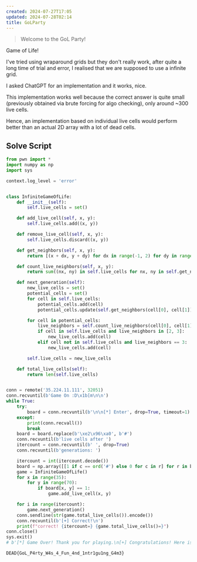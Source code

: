 ```yaml
---
created: 2024-07-27T17:05
updated: 2024-07-28T02:14
title: GoLParty
---
```


> Welcome to the GoL Party!

Game of Life!

I've tried using wraparound grids but they don't really work, after quite a long time of trial and error, I realised that we are supposed to use a infinite grid.

I asked ChatGPT for an implementation and it works, nice.

This implementation works well because the correct answer is quite small (previously obtained via brute forcing for algo checking), only around ~300 live cells.

Hence, an implementation based on individual live cells would perform better than an actual 2D array with a lot of dead cells.
## Solve Script

```python
from pwn import *
import numpy as np
import sys

context.log_level = 'error'


class InfiniteGameOfLife:
    def __init__(self):
        self.live_cells = set()

    def add_live_cell(self, x, y):
        self.live_cells.add((x, y))

    def remove_live_cell(self, x, y):
        self.live_cells.discard((x, y))

    def get_neighbors(self, x, y):
        return [(x + dx, y + dy) for dx in range(-1, 2) for dy in range(-1, 2) if not (dx == 0 and dy == 0)]

    def count_live_neighbors(self, x, y):
        return sum((nx, ny) in self.live_cells for nx, ny in self.get_neighbors(x, y))

    def next_generation(self):
        new_live_cells = set()
        potential_cells = set()
        for cell in self.live_cells:
            potential_cells.add(cell)
            potential_cells.update(self.get_neighbors(cell[0], cell[1]))

        for cell in potential_cells:
            live_neighbors = self.count_live_neighbors(cell[0], cell[1])
            if cell in self.live_cells and live_neighbors in [2, 3]:
                new_live_cells.add(cell)
            elif cell not in self.live_cells and live_neighbors == 3:
                new_live_cells.add(cell)

        self.live_cells = new_live_cells

    def total_live_cells(self):
        return len(self.live_cells)


conn = remote('35.224.11.111', 32051)
conn.recvuntil(b'Game On :D\x1b[m\n\n')
while True:
    try:
        board = conn.recvuntil(b'\n\n[*] Enter', drop=True, timeout=1)
    except:
        print(conn.recvall())
        break
    board = board.replace(b'\xe2\x96\xa0', b'#')
    conn.recvuntil(b'live cells after ')
    itercount = conn.recvuntil(b' ', drop=True)
    conn.recvuntil(b'generations: ')

    itercount = int(itercount.decode())
    board = np.array([[1 if c == ord('#') else 0 for c in r] for r in board.strip().split(b"\n")])
    game = InfiniteGameOfLife()
    for x in range(35):
        for y in range(70):
            if board[x, y] == 1:
                game.add_live_cell(x, y)

    for i in range(itercount):
        game.next_generation()
    conn.sendline(str(game.total_live_cells()).encode())
    conn.recvuntil(b'[+] Correct!\n')
    print(f"correct! {itercount=} {game.total_live_cells()=}")
conn.close()
sys.exit()
# b'[*] Game Over! Thank you for playing.\n[+] Congratulations! Here is your flag: DEAD{GoL_P4rty_W4s_4_Fun_4nd_1ntr1gu1ng_G4m3}'
```

```flag
DEAD{GoL_P4rty_W4s_4_Fun_4nd_1ntr1gu1ng_G4m3}
```
